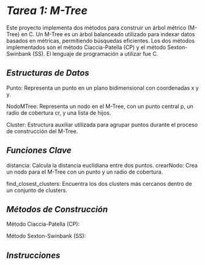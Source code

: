 # *Tarea 1: M-Tree*

Este proyecto implementa dos métodos para construir un árbol métrico (M-Tree) en C. Un M-Tree es un árbol balanceado utilizado para indexar datos basados en métricas, permitiendo búsquedas eficientes. Los dos métodos implementados son el método Ciaccia-Patella (CP) y el método Sexton-Swinbank (SS). El lenguaje de programación a utilizar fue C.

## *Estructuras de Datos*

Punto: Representa un punto en un plano bidimensional con coordenadas x y y.

NodoMTree: Representa un nodo en el M-Tree, con un punto central p, un radio de cobertura cr, y una lista de hijos.

Cluster: Estructura auxiliar utilizada para agrupar puntos durante el proceso de construcción del M-Tree.

## *Funciones Clave*

distancia: Calcula la distancia euclidiana entre dos puntos.
crearNodo: Crea un nodo para el M-Tree con un punto y un radio de cobertura.

find_closest_clusters: Encuentra los dos clusters más cercanos dentro de un conjunto de clusters.

## *Métodos de Construcción*

Método Ciaccia-Patella (CP): 

Método Sexton-Swinbank (SS): 

## *Instrucciones*